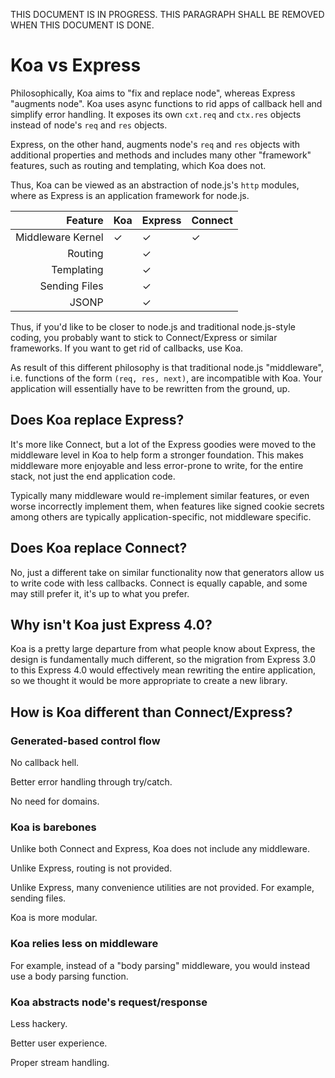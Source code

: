 THIS DOCUMENT IS IN PROGRESS. THIS PARAGRAPH SHALL BE REMOVED WHEN THIS DOCUMENT IS DONE.

# Koa vs Express

  Philosophically, Koa aims to "fix and replace node", whereas Express "augments node".
  Koa uses async functions to rid apps of callback hell and simplify error handling.
  It exposes its own `cxt.req` and `ctx.res` objects instead of node's `req` and `res` objects.

  Express, on the other hand, augments node's `req` and `res` objects with additional properties and methods
  and includes many other "framework" features, such as routing and templating, which Koa does not.

  Thus, Koa can be viewed as an abstraction of node.js's `http` modules, where as Express is an application framework for node.js.

| Feature           | Koa | Express | Connect |
|------------------:|-----|---------|---------|
| Middleware Kernel | ✓   | ✓       | ✓       |
| Routing           |     | ✓       |         |
| Templating        |     | ✓       |         |
| Sending Files     |     | ✓       |         |
| JSONP             |     | ✓       |         |


  Thus, if you'd like to be closer to node.js and traditional node.js-style coding, you probably want to stick to Connect/Express or similar frameworks.
  If you want to get rid of callbacks, use Koa.

  As result of this different philosophy is that traditional node.js "middleware", i.e. functions of the form `(req, res, next)`, are incompatible with Koa. Your application will essentially have to be rewritten from the ground, up.

## Does Koa replace Express?

  It's more like Connect, but a lot of the Express goodies
  were moved to the middleware level in Koa to help form
  a stronger foundation. This makes middleware more enjoyable
  and less error-prone to write, for the entire stack, not
  just the end application code.

  Typically many middleware would
  re-implement similar features, or even worse incorrectly implement them,
  when features like signed cookie secrets among others are typically application-specific,
  not middleware specific.

## Does Koa replace Connect?

  No, just a different take on similar functionality
  now that generators allow us to write code with less
  callbacks. Connect is equally capable, and some may still prefer it,
  it's up to what you prefer.

## Why isn't Koa just Express 4.0?

  Koa is a pretty large departure from what people know about Express,
  the design is fundamentally much different, so the migration from
  Express 3.0 to this Express 4.0 would effectively mean rewriting
  the entire application, so we thought it would be more appropriate
  to create a new library.

## How is Koa different than Connect/Express?

### Generated-based control flow

  No callback hell.

  Better error handling through try/catch.

  No need for domains.

### Koa is barebones

  Unlike both Connect and Express, Koa does not include any middleware.

  Unlike Express, routing is not provided.

  Unlike Express, many convenience utilities are not provided. For example, sending files.

  Koa is more modular.

### Koa relies less on middleware

  For example, instead of a "body parsing" middleware, you would instead use a body parsing function.

### Koa abstracts node's request/response

  Less hackery.

  Better user experience.

  Proper stream handling.
